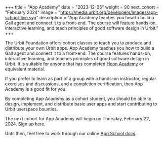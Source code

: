 +++
title = "App Academy"
date = "2023-12-05"
weight = 90
next_cohort = "February 2024"
image = "https://media.urbit.org/developers/images/app-school-live.svg"
description = "App Academy teaches you how to build a Gall agent and connect it to a front-end. The course will feature hands-on, interactive learning, and teach principles of good software design in Urbit."
+++

The Urbit Foundation offers cohort classes to teach you to produce and
distribute your own Urbit apps. App Academy teaches you how to build a Gall agent and connect it to a front-end. The course features hands-on, interactive learning, and teaches principles of good software design in Urbit. It is suitable for anyone that has completed [Hoon Academy](/courses/urbit-academy/ha) or equivalent material.

If you prefer to learn as part of a group with a hands-on instructor, regular
exercises and discussions, and a completion certification, then App Academy
is a good fit for you.

By completing App Academy as a cohort student, you should be able to design, implement, and distribute basic user apps and start contributing to Urbit userspace bounties.

The next cohort for App Academy will begin on Thursday, February 22, 2024. [Sign up here.](https://airtable.com/appr051v1PWk2x1QF/shrdZcSQrIIb6mAmx)

Until then, feel free to work through our online [App School
docs](/courses/app-school).